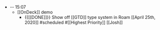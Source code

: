 - -- 15:07
    - [[OnDeck]] demo
        - {{[[DONE]]}} Show off [[GTD]] type system in Roam [[April 25th, 2020]] #scheduled #[[Highest Priority]] [[Josh]]
